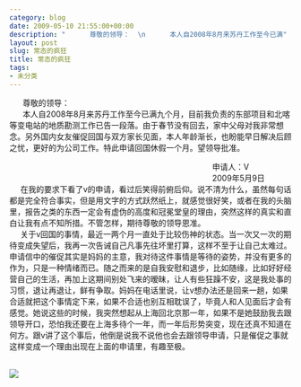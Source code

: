 ```yaml
---
category: blog
date: 2009-05-10 21:55:00+00:00
description: "      尊敬的领导：  \n      本人自2008年8月来苏丹工作至今已满"
layout: post
slug: 常态的疯狂
title: 常态的疯狂
tags:
- 未分类
---
```


      尊敬的领导：  
      本人自2008年8月来苏丹工作至今已满九个月，目前我负责的东部项目和北喀等变电站的地质勘测工作已告一段落。由于春节没有回去，家中父母对我非常想念。另外国内女友催促回国与双方家长见面，本人年龄渐长，也盼能早日解决后顾之忧，更好的为公司工作。特此申请回国休假一个月。望领导批准。  
  
                                                                                            申请人：V  
                                                                                            2009年5月9日   
     在我的要求下看了v的申请，看过后笑得前俯后仰。说不清为什么，虽然每句话都是完全符合事实，但是用文字的方式跃然纸上，就感觉很好笑，或者在我的头脑里，报告之类的东西一定会有虚伪的高度和冠冕堂皇的理由，突然这样的真实和直白让我有点不知所措。不管怎样，期待尊敬的领导恩准。  
     关于v回国的事情，最近一两个月一直处于比较伤神的状态。当一次又一次的期待变成失望后，我再一次告诫自己凡事先往坏里打算，这样不至于让自己太难过。申请信中的催促其实是妈妈的主意，我对待这件事情是等待的姿势，并没有更多的作为，只是一种情绪而已。随之而来的是自我安慰和退步，比如随缘，比如好好经营自己的生活，再加上这期间别处飞来的暧昧，让人有些狂躁不安，这是我处事的习惯，退让再退让，鲜有争取。妈妈在电话里说，让v想办法还是回来一趟，如果合适就把这个事情定下来，如果不合适也别互相耽误了，毕竟人和人见面后才会有感觉。她说这些的时候，我突然想起从上海回北京那一年，如果不是她鼓励我去跟领导开口，恐怕我还要在上海多待个一年，而一年后形势突变，现在还真不知道在何方。跟v讲了这个事后，他倒是说我不说他也会去跟领导申请，只是催促之事就这样变成一个理由出现在上面的申请里，有趣至极。  
      
  
  


![](http://img.zemanta.com/pixy.gif?x-id=6015a9be-4dab-807b-870f-b03975295411)
